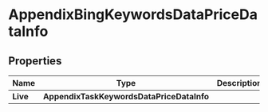 # AppendixBingKeywordsDataPriceDataInfo


## Properties

| Name | Type | Description | Notes |
|------------ | ------------- | ------------- | -------------|
**Live** | **AppendixTaskKeywordsDataPriceDataInfo** |  |[optional]|